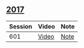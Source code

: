 


## [2017](https://developer.apple.com/videos/wwdc2017/)

Session | Video | Note
--|--|--
601 |[Video]()|[Note]()
